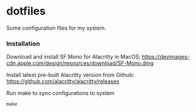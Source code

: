 dotfiles
========

Some configuration files for my system.

### Installation

Download and install SF Mono for Alacritty in MacOS:
https://devimages-cdn.apple.com/design/resources/download/SF-Mono.dmg

Install latest pre-built Alacritty version from Github:
https://github.com/alacritty/alacritty/releases

Run make to sync configurations to system
```
make

```
